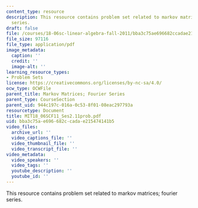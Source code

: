 ```yaml
---
content_type: resource
description: This resource contains problem set related to markov matrices; fourier
  series.
draft: false
file: /courses/18-06sc-linear-algebra-fall-2011/bba3c75ae696682ccadae215474141b5_MIT18_06SCF11_Ses2.11prob.pdf
file_size: 97116
file_type: application/pdf
image_metadata:
  caption: ''
  credit: ''
  image-alt: ''
learning_resource_types:
- Problem Sets
license: https://creativecommons.org/licenses/by-nc-sa/4.0/
ocw_type: OCWFile
parent_title: Markov Matrices; Fourier Series
parent_type: CourseSection
parent_uid: 944c197c-016a-0c53-8f01-08eac297793a
resourcetype: Document
title: MIT18_06SCF11_Ses2.11prob.pdf
uid: bba3c75a-e696-682c-cada-e215474141b5
video_files:
  archive_url: ''
  video_captions_file: ''
  video_thumbnail_file: ''
  video_transcript_file: ''
video_metadata:
  video_speakers: ''
  video_tags: ''
  youtube_description: ''
  youtube_id: ''
---
```

This resource contains problem set related to markov matrices; fourier series.
